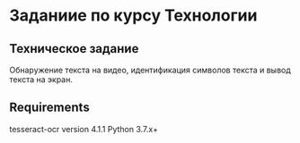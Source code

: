 # Заданиие по курсу Технологии 

## Техническое задание

Обнаружение текста на видео, идентификация символов текста и вывод текста на экран.

## Requirements 

tesseract-ocr version 4.1.1
Python 3.7.x+
